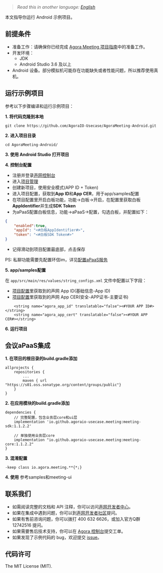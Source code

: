 ﻿> *Read this in another language: [English](README.en.md)*本文指导你运行 Android 示例项目。## 前提条件- 准备工作：请确保你已经完成 [Agora Meeting 项目指南](https://github.com/AgoraIO-Usecase/AgoraMeeting/blob/master/README.zh.md)中的准备工作。- 开发环境：  - JDK  - Android Studio 3.6 及以上- Android 设备。部分模拟机可能存在功能缺失或者性能问题，所以推荐使用真机。## 运行示例项目参考以下步骤编译和运行示例项目：**1. 将代码克隆到本地**```git clone https://github.com/AgoraIO-Usecase/AgoraMeeting-Android.git```**2. 进入项目目录**```cd AgoraMeeting-Android/```**3. 使用 Android Studio 打开项目****4. 控制台配置**- 注册并登录[声网控制台](https://console.agora.io/)- 进入[项目管理](https://console.agora.io/projects)- 创建新项目，使用安全模式(APP ID + Token)- 进入项目配置，获取到**App ID**和**App CER**，用于app/samples配置- 在项目配置里开启白板功能，功能->白板->开启，在配置里获取白板**AppIdentifier**并生成**SDK Token**- 为aPaaS配置白板信息，功能->aPaaS->配置，勾选白板，并配置如下：```json{	"enabled":true,	"appId": "<#白板AppIdentifier#>",	"token": "<#白板SDK Token#>"}```- 记得滑动到项目配置最底部，点击保存PS: 私聊功能需要先配置环信im，详见[配置aPaaS服务](https://docs.agora.io/cn/agora-class/agora_class_prep?platform=Web)**5. app/samples配置**在 `app/src/main/res/values/string_configs.xml` 文件中配置以下字段：- [项目配置](https://console.agora.io/project)里获取到的声网 App ID(基础信息-App ID)- [项目配置](https://console.agora.io/project)里获取到的声网 App CER(安全-APP证书-主要证书)```    <string name="agora_app_id" translatable="false"><#YOUR APP ID#></string>    <string name="agora_app_cert" translatable="false"><#YOUR APP CER#></string>```**6. 运行项目**## 会议aPaaS集成**1. 在项目的根目录的build.gradle添加**```allprojects {    repositories {        ...        maven { url "https://s01.oss.sonatype.org/content/groups/public"}    }}```**2. 在应用模块的build.gradle添加**```dependencies {    // 完整配置，包含业务层core和ui层    implementation 'io.github.agoraio-usecase.meeting:meeting-sdk:1.1.2.2'        // 单独使用业务层core    implementation "io.github.agoraio-usecase.meeting:meeting-core:1.1.2.2"}```**3. 混淆配置**```-keep class io.agora.meeting.**{*;}```**4. 使用**参考samples和meeting-ui## 联系我们- 如需阅读完整的文档和 API 注释，你可以访问[声网开发者中心](https://docs.agora.io/cn/)。- 如果在集成中遇到问题，你可以到[声网开发者社区](https://dev.agora.io/cn/)提问。- 如果有售前咨询问题，你可以拨打 400 632 6626，或加入官方Q群 12742516 提问。- 如果需要售后技术支持，你可以在 [Agora 控制台](https://dashboard.agora.io/)提交工单。- 如果发现了示例代码的 bug，欢迎提交 [issue](https://github.com/AgoraIO-Usecase/AgoraMeeting/issues)。## 代码许可The MIT License (MIT).